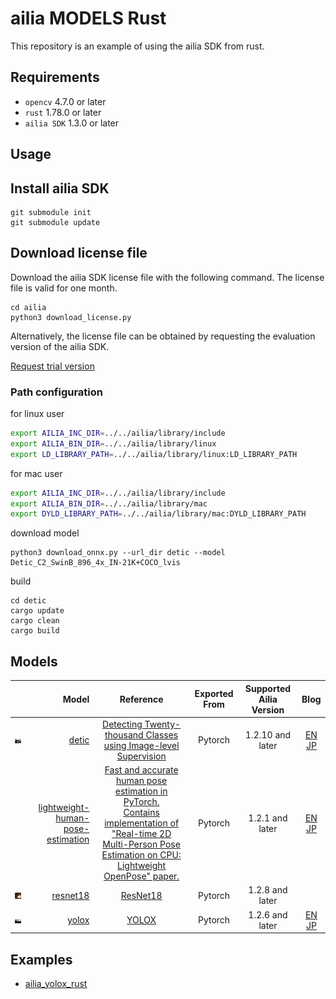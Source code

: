 # ailia MODELS Rust

This repository is an example of using the ailia SDK from rust.

## Requirements
* `opencv` 4.7.0 or later
* `rust` 1.78.0 or later
* `ailia SDK` 1.3.0 or later

## Usage

## Install ailia SDK

```
git submodule init
git submodule update
```

## Download license file

Download the ailia SDK license file with the following command. The license file is valid for one month.

```
cd ailia
python3 download_license.py
```

Alternatively, the license file can be obtained by requesting the evaluation version of the ailia SDK.

[Request trial version](https://axinc.jp/en/trial/)

### Path configuration

for linux user

```bash
export AILIA_INC_DIR=../../ailia/library/include
export AILIA_BIN_DIR=../../ailia/library/linux
export LD_LIBRARY_PATH=../../ailia/library/linux:LD_LIBRARY_PATH
```

for mac user

```bash
export AILIA_INC_DIR=../../ailia/library/include
export AILIA_BIN_DIR=../../ailia/library/mac
export DYLD_LIBRARY_PATH=../../ailia/library/mac:DYLD_LIBRARY_PATH
```

download model

```
python3 download_onnx.py --url_dir detic --model Detic_C2_SwinB_896_4x_IN-21K+COCO_lvis
```

build

```
cd detic
cargo update
cargo clean
cargo build
```

## Models

| | Model | Reference | Exported From | Supported Ailia Version | Blog |
|:-----------|------------:|:------------:|:------------:|:------------:|:------------:|
 [<img src="./detic/desk.jpg" width=128px>](/detic/) | [detic](/detic/) | [Detecting Twenty-thousand Classes using Image-level Supervision](https://github.com/facebookresearch/Detic) | Pytorch | 1.2.10 and later | [EN](https://medium.com/p/49cba412b7d4) [JP](https://medium.com/axinc/detic-21k%E3%82%AF%E3%83%A9%E3%82%B9%E3%82%92%E9%AB%98%E7%B2%BE%E5%BA%A6%E3%81%AB%E3%82%BB%E3%82%B0%E3%83%A1%E3%83%B3%E3%83%86%E3%83%BC%E3%82%B7%E3%83%A7%E3%83%B3%E3%81%A7%E3%81%8D%E3%82%8B%E7%89%A9%E4%BD%93%E6%A4%9C%E5%87%BA%E3%83%A2%E3%83%87%E3%83%AB-1b8f777ee89a) |
| |[lightweight-human-pose-estimation](/pose_estimation/) | [Fast and accurate human pose estimation in PyTorch.<br/>Contains implementation of <br/>"Real-time 2D Multi-Person Pose Estimation on CPU: Lightweight OpenPose" paper.](https://github.com/Daniil-Osokin/lightweight-human-pose-estimation.pytorch) | Pytorch | 1.2.1 and later | [EN](https://medium.com/axinc-ai/lightweighthumanpose-a-machine-learning-model-for-fast-multi-person-skeleton-detection-631c042bed50) [JP](https://medium.com/axinc/lightweighthumanpose-%E9%AB%98%E9%80%9F%E3%81%AB%E8%A4%87%E6%95%B0%E4%BA%BA%E3%81%AE%E9%AA%A8%E6%A0%BC%E3%82%92%E6%A4%9C%E5%87%BA%E3%81%99%E3%82%8B%E6%A9%9F%E6%A2%B0%E5%AD%A6%E7%BF%92%E3%83%A2%E3%83%87%E3%83%AB-bc34d420e6e2) |
| [<img src="./resnet18_ailia_classifier/pizza.jpg" width=128px>](/resnet18_ailia_classifier/) | [resnet18](/resnet18_ailia_classifier/) | [ResNet18]( https://pytorch.org/vision/main/generated/torchvision.models.resnet18.html) | Pytorch | 1.2.8 and later | |
| [<img src="./yolox/tmp.png" width=128px>](/yolox/) | [yolox](/yolox/) | [YOLOX](https://github.com/Megvii-BaseDetection/YOLOX) | Pytorch | 1.2.6 and later | [EN](https://medium.com/axinc-ai/yolox-object-detection-model-exceeding-yolov5-d6cea6d3c4bc) [JP](https://medium.com/axinc/yolox-yolov5%E3%82%92%E8%B6%85%E3%81%88%E3%82%8B%E7%89%A9%E4%BD%93%E6%A4%9C%E5%87%BA%E3%83%A2%E3%83%87%E3%83%AB-e9706e15fef2) |

## Examples

- [ailia_yolox_rust](https://github.com/axinc-ai/ailia_yolox_rust)
